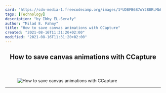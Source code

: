 ```yaml
---
card: "https://cdn-media-1.freecodecamp.org/images/1*UDBFB687oY280RLMbOwbSw.jpeg"
tags: [Technology]
description: "by Ibby EL-Serafy"
author: "Milad E. Fahmy"
title: "How to save canvas animations with CCapture"
created: "2021-08-16T11:31:20+02:00"
modified: "2021-08-16T11:31:20+02:00"
---
```

<div class="site-wrapper">
<main id="site-main" class="site-main outer">
<div class="inner">
<article class="post-full post tag-technology tag-art tag-javascript tag-generative-art tag-programming ">
<header class="post-full-header">
<h1 class="post-full-title">How to save canvas animations with CCapture</h1>
</header>
<figure class="post-full-image">
<picture>
<source media="(max-width: 700px)" sizes="1px" srcset="data:image/gif;base64,R0lGODlhAQABAIAAAAAAAP///yH5BAEAAAAALAAAAAABAAEAAAIBRAA7 1w">
<source media="(min-width: 701px)" sizes="(max-width: 800px) 400px,
(max-width: 1170px) 700px,
1400px" srcset="https://cdn-media-1.freecodecamp.org/images/1*UDBFB687oY280RLMbOwbSw.jpeg 300w,
https://cdn-media-1.freecodecamp.org/images/1*UDBFB687oY280RLMbOwbSw.jpeg 600w,
https://cdn-media-1.freecodecamp.org/images/1*UDBFB687oY280RLMbOwbSw.jpeg 1000w,
https://cdn-media-1.freecodecamp.org/images/1*UDBFB687oY280RLMbOwbSw.jpeg 2000w">
<img onerror="this.style.display='none'" src="https://cdn-media-1.freecodecamp.org/images/1*UDBFB687oY280RLMbOwbSw.jpeg" alt="How to save canvas animations with CCapture">
</picture>
</figure>
<section class="post-full-content">
<div class="post-content medium-migrated-article">
</div>
<hr>
</section>
</article>
</div>
</main>
</div>
<!-- Google Tag Manager (noscript) -->
<!-- End Google Tag Manager (noscript) -->
